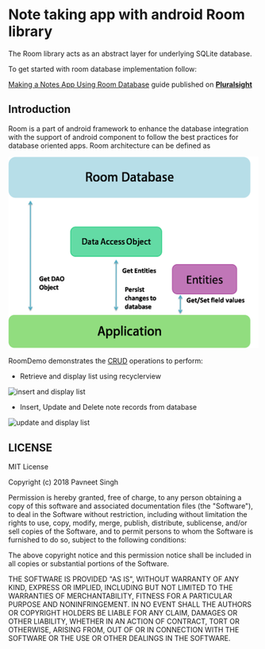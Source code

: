 # Note taking app with android Room library

The Room library acts as an abstract layer for underlying SQLite database. 

To get started with room database implementation follow:
 
 [Making a Notes App Using Room Database](https://www.pluralsight.com/guides/making-a-notes-app-using-room-database
) guide published on [**Pluralsight**](https://www.pluralsight.com) 

Introduction
------------
Room is a part of android framework to enhance the database integration with the support of android component to follow the best practices for database oriented apps. Room architecture can be defined as 

![Room Architecture](screenshots/room_architecture.png)

RoomDemo demonstrates the [CRUD](https://en.wikipedia.org/wiki/Create,_read,_update_and_delete) operations to perform:

- Retrieve and display list using recyclerview

![insert and display list](screenshots/insert.gif?raw=true "insert")

- Insert, Update and Delete note records from database

![update and display list](screenshots/update_delete.gif?raw=true "update_delete")



LICENSE
-------
MIT License

Copyright (c) 2018 Pavneet Singh

Permission is hereby granted, free of charge, to any person obtaining a copy
of this software and associated documentation files (the "Software"), to deal
in the Software without restriction, including without limitation the rights
to use, copy, modify, merge, publish, distribute, sublicense, and/or sell
copies of the Software, and to permit persons to whom the Software is
furnished to do so, subject to the following conditions:

The above copyright notice and this permission notice shall be included in all
copies or substantial portions of the Software.

THE SOFTWARE IS PROVIDED "AS IS", WITHOUT WARRANTY OF ANY KIND, EXPRESS OR
IMPLIED, INCLUDING BUT NOT LIMITED TO THE WARRANTIES OF MERCHANTABILITY,
FITNESS FOR A PARTICULAR PURPOSE AND NONINFRINGEMENT. IN NO EVENT SHALL THE
AUTHORS OR COPYRIGHT HOLDERS BE LIABLE FOR ANY CLAIM, DAMAGES OR OTHER
LIABILITY, WHETHER IN AN ACTION OF CONTRACT, TORT OR OTHERWISE, ARISING FROM,
OUT OF OR IN CONNECTION WITH THE SOFTWARE OR THE USE OR OTHER DEALINGS IN THE
SOFTWARE.
